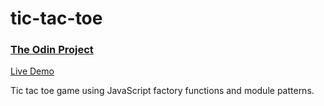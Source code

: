 # tic-tac-toe

### [The Odin Project](https://www.theodinproject.com/)

[Live Demo](https://pcho101.github.io/top-tic-tac-toe/)

Tic tac toe game using JavaScript factory functions and module patterns.
